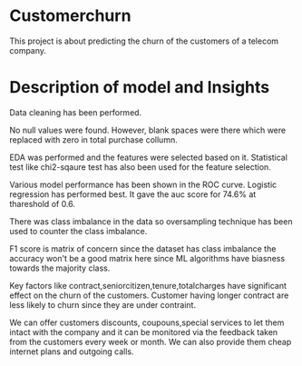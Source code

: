 # Customerchurn
This project is about predicting the churn of the customers of a telecom company.
# Description of model and Insights

Data cleaning has been performed.

No null values were found. However, blank spaces were there which were replaced with zero in total purchase collumn.

EDA was performed and the features were selected based on it. Statistical test like chi2-sqaure test has also been used for the feature selection.

Various model performance has been shown in the ROC curve. Logistic regression has performed best. It gave the auc score for 74.6% at thareshold of 0.6.

There was class imbalance in the data so oversampling technique has been used to counter the class imbalance.

F1 score is matrix of concern since the dataset has class imbalance the accuracy won't be a good matrix here since ML algorithms have biasness towards the majority class.

Key factors like contract,seniorcitizen,tenure,totalcharges have significant effect on the churn of the customers. Customer having longer contract are less likely to churn since they are under contraint.

We can offer customers discounts, coupouns,special services to let them intact with the company and it can be monitored via the feedback taken from the customers every week or month. We can also provide them cheap internet plans and outgoing calls.
